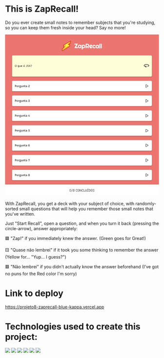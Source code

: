 # This is ZapRecall!

Do you ever create small notes to remember subjects that you're studying, so you can keep them fresh inside your head? Say no more!

<img src='./src/Assets/screenshot-demo-zaprecall.jpeg' />

With ZapRecall, you get a deck with your subject of choice, with randomly-sorted small questions that will help you remember those small notes that you've written.

Just "Start Recall", open a question, and when you turn it back (pressing the circle-arrow), answer appropriately:

🟩 "Zap!" if you immediately knew the answer. (Green goes for Great!)

🟨 "Quase não lembrei" if it took you some thinking to remember the answer (Yellow for... "Yup... I guess?")

🟥 "Não lembrei" if you didn't actually know the answer beforehand (I've got no puns for the Red color I'm sorry)


# Link to deploy

https://projeto8-zaprecall-blue-kappa.vercel.app

# Technologies used to create this project:

<img src='https://img.shields.io/badge/HTML5-E34F26?style=for-the-badge&logo=html5&logoColor=white'>
<img src='https://img.shields.io/badge/CSS3-1572B6?style=for-the-badge&logo=css3&logoColor=white'>
<img src='https://img.shields.io/badge/JavaScript-323330?style=for-the-badge&logo=javascript&logoColor=F7DF1E'>
<img src='https://img.shields.io/badge/React-20232A?style=for-the-badge&logo=react&logoColor=61DAFB'>
<img src='https://img.shields.io/badge/npm-CB3837?style=for-the-badge&logo=npm&logoColor=white'>
<img src='https://img.shields.io/badge/Vercel-000000?style=for-the-badge&logo=vercel&logoColor=white'>

